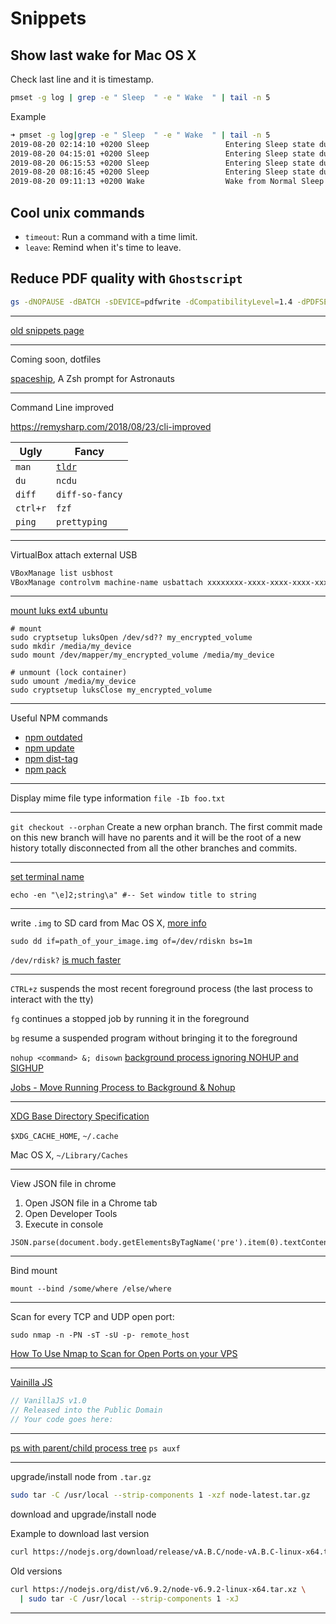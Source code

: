 Snippets
========

## Show last wake for Mac OS X

Check last line and it is timestamp.

```sh
pmset -g log | grep -e " Sleep  " -e " Wake  " | tail -n 5
```

Example

```sh
➜ pmset -g log|grep -e " Sleep  " -e " Wake  " | tail -n 5
2019-08-20 02:14:10 +0200 Sleep               	Entering Sleep state due to 'Maintenance Sleep':TCPKeepAlive=active Using AC (Charge:100%) 7206 secs
2019-08-20 04:15:01 +0200 Sleep               	Entering Sleep state due to 'Maintenance Sleep':TCPKeepAlive=active Using AC (Charge:100%) 7207 secs
2019-08-20 06:15:53 +0200 Sleep               	Entering Sleep state due to 'Maintenance Sleep':TCPKeepAlive=active Using AC (Charge:100%) 7207 secs
2019-08-20 08:16:45 +0200 Sleep               	Entering Sleep state due to 'Maintenance Sleep':TCPKeepAlive=active Using AC (Charge:100%) 3268 secs
2019-08-20 09:11:13 +0200 Wake                	Wake from Normal Sleep [CDNVA] due to XHC1/HID Activity: Using AC (Charge:100%)
```

## Cool unix commands

- `timeout`: Run a command with a time limit.
- `leave`: Remind when it's time to leave.

## Reduce PDF quality with `Ghostscript`

```sh
gs -dNOPAUSE -dBATCH -sDEVICE=pdfwrite -dCompatibilityLevel=1.4 -dPDFSETTINGS=/ebook -sOutputFile=/tmp/output.pdf input.pdf
```

---


[old snippets page](https://antonio.busrod.net/snippets-old.html)

---

Coming soon, dotfiles

[spaceship](https://github.com/denysdovhan/spaceship-prompt), A Zsh prompt for Astronauts


---

Command Line improved

https://remysharp.com/2018/08/23/cli-improved

Ugly     | Fancy
----     | -----
`man`    | [`tldr`](https://github.com/tldr-pages/tldr)
`du`     | `ncdu`
`diff`   | `diff-so-fancy`
`ctrl+r` | `fzf`
`ping`   | `prettyping`


---
VirtualBox attach external USB

```bash
VBoxManage list usbhost
VBoxManage controlvm machine-name usbattach xxxxxxxx-xxxx-xxxx-xxxx-xxxxxxxxxxxx
```

---
[mount luks ext4 ubuntu](http://askubuntu.com/a/63598)

```
# mount
sudo cryptsetup luksOpen /dev/sd?? my_encrypted_volume
sudo mkdir /media/my_device
sudo mount /dev/mapper/my_encrypted_volume /media/my_device

# unmount (lock container)
sudo umount /media/my_device
sudo cryptsetup luksClose my_encrypted_volume
```

---
Useful NPM commands

- [npm outdated](https://docs.npmjs.com/cli/outdated)
- [npm update](https://docs.npmjs.com/cli/update)
- [npm dist-tag](https://docs.npmjs.com/cli/dist-tag)
- [npm pack](https://docs.npmjs.com/cli/pack)

---
Display mime file type information `file -Ib foo.txt`

---
`git checkout --orphan` Create a new orphan branch. The first commit made on
this new branch will have no parents and it will be the root of a new history
totally disconnected from all the other branches and commits.

---
[set terminal name](http://superuser.com/a/633947) 
```
echo -en "\e]2;string\a" #-- Set window title to string
```

---
write `.img` to SD card from Mac OS X, [more info](http://raspberrypi.stackexchange.com/questions/4144/writing-img-file-to-sd-card-from-a-mac)

`sudo dd if=path_of_your_image.img of=/dev/rdiskn bs=1m`

`/dev/rdisk?` [is much faster](http://superuser.com/questions/631592/why-is-dev-rdisk-about-20-times-faster-than-dev-disk-in-mac-os-x)

---
`CTRL+z` suspends the most recent foreground process (the last process to interact with the tty)

`fg` continues a stopped job by running it in the foreground

`bg` resume a suspended program without bringing it to the foreground

`nohup <command> &; disown` [background process ignoring NOHUP and SIGHUP](http://stackoverflow.com/a/29250064)

[Jobs - Move Running Process to Background & Nohup](http://www.kossboss.com/linux---move-running-to-process-nohup)

---
[XDG Base Directory Specification](http://standards.freedesktop.org/basedir-spec/basedir-spec-latest.html)

`$XDG_CACHE_HOME`, `~/.cache`

Mac OS X, `~/Library/Caches`

---
View JSON file in chrome
1. Open JSON file in a Chrome tab
2. Open Developer Tools
3. Execute in console
```
JSON.parse(document.body.getElementsByTagName('pre').item(0).textContent)
```
---
Bind mount
```
mount --bind /some/where /else/where
```
---

Scan for every TCP and UDP open port:

```
sudo nmap -n -PN -sT -sU -p- remote_host
```

[How To Use Nmap to Scan for Open Ports on your VPS](https://www.digitalocean.com/community/tutorials/how-to-use-nmap-to-scan-for-open-ports-on-your-vps)

---

[Vainilla JS](http://stackoverflow.com/a/20435744)

```javascript
// VanillaJS v1.0
// Released into the Public Domain
// Your code goes here:
```

---

[ps with parent/child process tree](http://www.commandlinefu.com/commands/view/168/ps-with-parentchild-process-tree) `ps auxf`

---

upgrade/install node from `.tar.gz`

```bash
sudo tar -C /usr/local --strip-components 1 -xzf node-latest.tar.gz
```

download and upgrade/install node

Example to download last version

```bash
curl https://nodejs.org/download/release/vA.B.C/node-vA.B.C-linux-x64.tar.gz | sudo tar -C /usr/local --strip-components 1 -xz 
```

Old versions

```bash
curl https://nodejs.org/dist/v6.9.2/node-v6.9.2-linux-x64.tar.xz \
  | sudo tar -C /usr/local --strip-components 1 -xJ 

```


---

